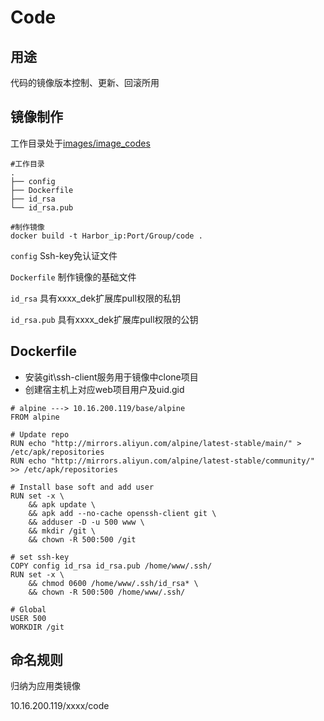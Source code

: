 # Code

## 用途

代码的镜像版本控制、更新、回滚所用

## 镜像制作

工作目录处于[images/image_codes](../images/image_codes)

```
#工作目录
.
├── config
├── Dockerfile
├── id_rsa
└── id_rsa.pub

#制作镜像
docker build -t Harbor_ip:Port/Group/code .
```

`config` Ssh-key免认证文件

`Dockerfile` 制作镜像的基础文件

`id_rsa` 具有xxxx_dek扩展库pull权限的私钥

`id_rsa.pub` 具有xxxx_dek扩展库pull权限的公钥



## Dockerfile

- 安装git\ssh-client服务用于镜像中clone项目
- 创建宿主机上对应web项目用户及uid.gid

```
# alpine ---> 10.16.200.119/base/alpine
FROM alpine

# Update repo
RUN echo "http://mirrors.aliyun.com/alpine/latest-stable/main/" > /etc/apk/repositories
RUN echo "http://mirrors.aliyun.com/alpine/latest-stable/community/" >> /etc/apk/repositories

# Install base soft and add user
RUN set -x \
    && apk update \
    && apk add --no-cache openssh-client git \
    && adduser -D -u 500 www \
    && mkdir /git \
    && chown -R 500:500 /git

# set ssh-key
COPY config id_rsa id_rsa.pub /home/www/.ssh/
RUN set -x \
    && chmod 0600 /home/www/.ssh/id_rsa* \
    && chown -R 500:500 /home/www/.ssh/

# Global
USER 500
WORKDIR /git
```

## 

## 命名规则

归纳为应用类镜像

10.16.200.119/xxxx/code